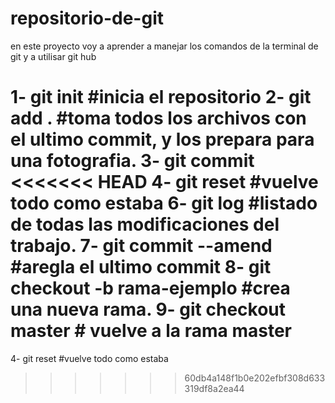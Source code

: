 # repositorio-de-git
en este proyecto voy a aprender a manejar los comandos de la terminal de git y a utilisar git hub

1- git init 
#inicia el repositorio 
2- git add . 
#toma todos los archivos con el ultimo commit, y los prepara para una fotografia. 
3- git commit
<<<<<<< HEAD
4- git reset #vuelve todo como estaba
6- git log #listado de todas las modificaciones del trabajo. 
7- git commit --amend #aregla el ultimo commit
8- git checkout -b rama-ejemplo #crea una nueva rama.
9- git checkout master # vuelve a la rama master
=======
4- git reset #vuelve todo como estaba
>>>>>>> 60db4a148f1b0e202efbf308d633319df8a2ea44
